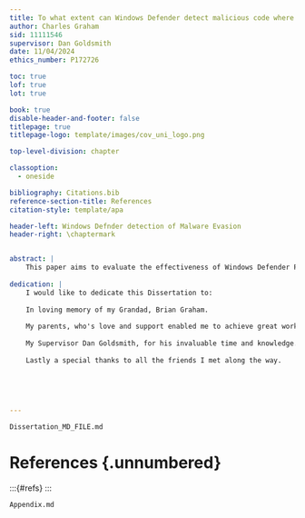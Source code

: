 ```yaml
--- 
title: To what extent can Windows Defender detect malicious code where evasion techniques are used?
author: Charles Graham
sid: 11111546
supervisor: Dan Goldsmith
date: 11/04/2024
ethics_number: P172726

toc: true
lof: true
lot: true

book: true
disable-header-and-footer: false
titlepage: true
titlepage-logo: template/images/cov_uni_logo.png

top-level-division: chapter

classoption:
  - oneside

bibliography: Citations.bib
reference-section-title: References
citation-style: template/apa

header-left: Windows Defnder detection of Malware Evasion
header-right: \chaptermark


abstract: |
    This paper aims to evaluate the effectiveness of Windows Defender Protection mechanisms where evasion techniques are used. We discuss the current protection mechanisms in place to detect malicious files, as well as the evasion techniques used to bypass such protections. Through the usage of off-the-shelf tools and custom code, payloads were generated and placed onto an up-to-date Windows 10 machine and tested against Windows Defender. The experiment was successful in evading AV, tools such as AVET and Msfvenom had little success, but Scarecrow was able to defeat Defender through the use of self-signing and Living of The Land techniques. The results highlighted gaps between public tools and 0-Day handcrafted payloads, confirming the severity that custom payloads could impose in the ongoing battle between Virus and Anti-virus developers. With over 560,000 new malware detections each day, understanding the current level to which we are exposed to malicious viruses is crucial.
    
dedication: |
    I would like to dedicate this Dissertation to:
    
    In loving memory of my Grandad, Brian Graham.
    
    My parents, who's love and support enabled me to achieve great work, and guide me throughout University.
    
    My Supervisor Dan Goldsmith, for his invaluable time and knowledge. University wouldnt of been as fun and engaging without you.
    
    Lastly a special thanks to all the friends I met along the way.
    
    
    
    

---
```



```{.include}
Dissertation_MD_FILE.md
```
# References {.unnumbered}

:::{#refs}
:::



```{.include}
Appendix.md
```
